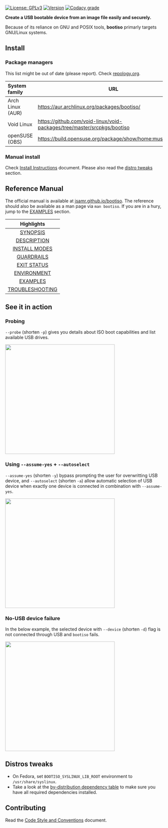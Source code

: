 [![License: GPLv3](https://badgen.net/badge/license/GPLv3/blue)](https://www.gnu.org/licenses/gpl-3.0.html)
[![Version](https://badgen.net/github/tag/jsamr/bootiso?label=version)](https://github.com/jsamr/bootiso/releases/latest)
[![Codacy grade](https://img.shields.io/codacy/grade/9f441cf6a1d6475484a9bb3ec2ed9713.svg)](https://app.codacy.com/app/jsamr/bootiso?utm_source=github.com&utm_medium=referral&utm_content=jsamr/bootiso&utm_campaign=badger)

**Create a USB bootable device from an image file easily and securely.**

Because of its reliance on GNU and POSIX tools, **bootiso** primarly targets GNU/Linux systems.

## Install

### Package managers

This list might be out of date (please report). Check [repology.org](https://repology.org/project/bootiso/versions).

| System family    | URL                                                                     |
| :--------------- | ----------------------------------------------------------------------- |
| Arch Linux (AUR) | https://aur.archlinux.org/packages/bootiso/                             |
| Void Linux       | https://github.com/void-linux/void-packages/tree/master/srcpkgs/bootiso |
| openSUSE (OBS)   | https://build.opensuse.org/package/show/home:musfay/bootiso             |

### Manual install

Check [Install Instructions](install.md) document. Please also read the [distro tweaks](#distro-tweaks) section.

## Reference Manual

The official manual is available at [jsamr.github.io/bootiso](https://jsamr.github.io/bootiso/).
The reference should also be available as a man page via `man bootiso`.
If you are in a hury, jump to the [EXAMPLES](https://jsamr.github.io/bootiso/#EXAMPLES) section.

|                             Highlights                              |
| :-----------------------------------------------------------------: |
|        [SYNOPSIS](https://jsamr.github.io/bootiso/#SYNOPSIS)        |
|     [DESCRIPTION](https://jsamr.github.io/bootiso/#DESCRIPTION)     |
|   [INSTALL MODES](https://jsamr.github.io/bootiso/#INSTALL_MODES)   |
|      [GUARDRAILS](https://jsamr.github.io/bootiso/#GUARDRAILS)      |
|     [EXIT STATUS](https://jsamr.github.io/bootiso/#EXIT_STATUS)     |
|     [ENVIRONMENT](https://jsamr.github.io/bootiso/#ENVIRONMENT)     |
|        [EXAMPLES](https://jsamr.github.io/bootiso/#EXAMPLES)        |
| [TROUBLESHOOTING](https://jsamr.github.io/bootiso/#TROUBLESHOOTING) |

<a name="action"></a>

## See it in action

### Probing

`--probe` (shorten `-p`) gives you details about ISO boot capabilities and list available USB drives.

<a href="https://asciinema.org/a/eWbZtAXVKIzVYEMMCt5kmT5cq?speed=2&autoplay=1&size=medium&rows=20">
<img src="https://asciinema.org/a/eWbZtAXVKIzVYEMMCt5kmT5cq.svg" height="350">
</a>

### Using `--assume-yes` + `--autoselect`

`--assume-yes` (shorten `-y`) bypass prompting the user for overwritting USB device, and `--autoselect` (shorten `-a`) allow automatic selection of USB device when exactly one device is connected in combination with `--assume-yes`.

<a href="https://asciinema.org/a/Jwy5DTgcEJSCKJlY1SgsfiWc1?speed=3&autoplay=1&size=medium&rows=20" target="_blank"><img src="https://asciinema.org/a/Jwy5DTgcEJSCKJlY1SgsfiWc1.svg" height="350"/></a>

### No-USB device failure

In the below example, the selected device with `--device` (shorten `-d`) flag is not connected through USB and `bootiso` fails.

<a href="https://asciinema.org/a/EUg7jUwdwM4KdABClIK1NjGlY?speed=3&autoplay=1&size=medium&rows=20" target="_blank"><img src="https://asciinema.org/a/EUg7jUwdwM4KdABClIK1NjGlY.svg" height="350"/></a>

<a name="distro-tweaks"></a>

## Distros tweaks

- On Fedora, set `BOOTISO_SYSLINUX_LIB_ROOT` environment to `/usr/share/syslinux`.
- Take a look at the [by-distribution dependency table](install.md#deps) to make sure you have all required dependencies installed.

## Contributing

Read the [Code Style and Conventions](style.md) document.
